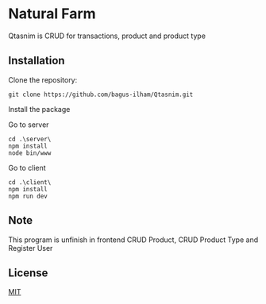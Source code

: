 # Natural Farm

Qtasnim is CRUD for transactions, product and product type

## Installation

Clone the repository:

```
git clone https://github.com/bagus-ilham/Qtasnim.git
```

Install the package

Go to server

```
cd .\server\
npm install
node bin/www
```

Go to client

```
cd .\client\
npm install
npm run dev
```

## Note

This program is unfinish in frontend CRUD Product, CRUD Product Type and Register User

## License

[MIT](https://choosealicense.com/licenses/mit/)